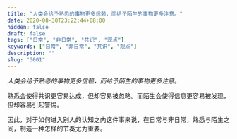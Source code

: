 ```yaml
---
title: "人类会给予熟悉的事物更多信赖，而给予陌生的事物更多注意。"
date: 2020-08-30T23:22:44+08:00
hidden: false
draft: false
tags: ["日常", "非日常", "共识", "观点"]
keywords: ["日常", "非日常", "共识", "观点"]
description: ""
slug: "3001"
---
```


*人类会给予熟悉的事物更多信赖，而给予陌生的事物更多注意。*

熟悉会使得共识更容易达成，但却容易被忽略。而陌生会使得信息更容易被发现，但却容易引起警惕。

因此，对于如何进入别人的认知之内这件事来说，在日常与非日常，熟悉与陌生之间，制造一种怎样的节奏尤为重要。

<!--more-->